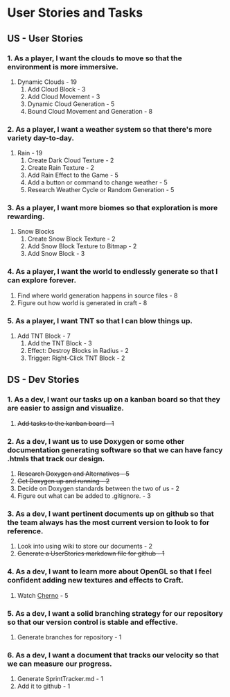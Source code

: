 # User Stories and Tasks

## US - User Stories
### 1. As a player, I want the clouds to move so that the environment is more immersive.
1. Dynamic Clouds - 19
    1. Add Cloud Block - 3
    2. Add Cloud Movement - 3
    3. Dynamic Cloud Generation - 5
    4. Bound Cloud Movement and Generation - 8
### 2. As a player, I want a weather system so that there's more variety day-to-day.
1. Rain - 19
    1. Create Dark Cloud Texture - 2
    2. Create Rain Texture - 2
    3. Add Rain Effect to the Game - 5
    4. Add a button or command to change weather - 5
    5. Research Weather Cycle or Random Generation - 5
### 3. As a player, I want more biomes so that exploration is more rewarding.
1. Snow Blocks
    1. Create Snow Block Texture - 2
    2. Add Snow Block Texture to Bitmap - 2
    3. Add Snow Block - 3
### 4. As a player, I want the world to endlessly generate so that I can explore forever.
1. Find where world generation happens in source files - 8
2. Figure out how world is generated in craft - 8
### 5. As a player, I want TNT so that I can blow things up.
1. Add TNT Block - 7
    1. Add the TNT Block - 3
    2. Effect: Destroy Blocks in Radius - 2
    3. Trigger: Right-Click TNT Block - 2

## DS - Dev Stories
### 1. As a dev, I want our tasks up on a kanban board so that they are easier to assign and visualize. <br>
1. ~~Add tasks to the kanban board - 1~~
### 2. As a dev, I want us to use Doxygen or some other documentation generating software so that we can have fancy .htmls that track our design.
1. ~~Research Doxygen and Alternatives - 5~~
2. ~~Get Doxygen up and running - 2~~
3. Decide on Doxygen standards between the two of us - 2
4. Figure out what can be added to .gitignore. - 3
### 3. As a dev, I want pertinent documents up on github so that the team always has the most current version to look to for reference.
1. Look into using wiki to store our documents - 2
2. ~~Generate a UserStories markdown file for github - 1~~
### 4. As a dev, I want to learn more about OpenGL so that I feel confident adding new textures and effects to Craft.
1. Watch [Cherno](https://www.youtube.com/playlist?list=PLlrATfBNZ98foTJPJ_Ev03o2oq3-GGOS2) - 5
### 5. As a dev, I want a solid branching strategy for our repository so that our version control is stable and effective.
1. Generate branches for repository - 1
### 6. As a dev, I want a document that tracks our velocity so that we can measure our progress.
1. Generate SprintTracker.md - 1
2. Add it to github - 1
